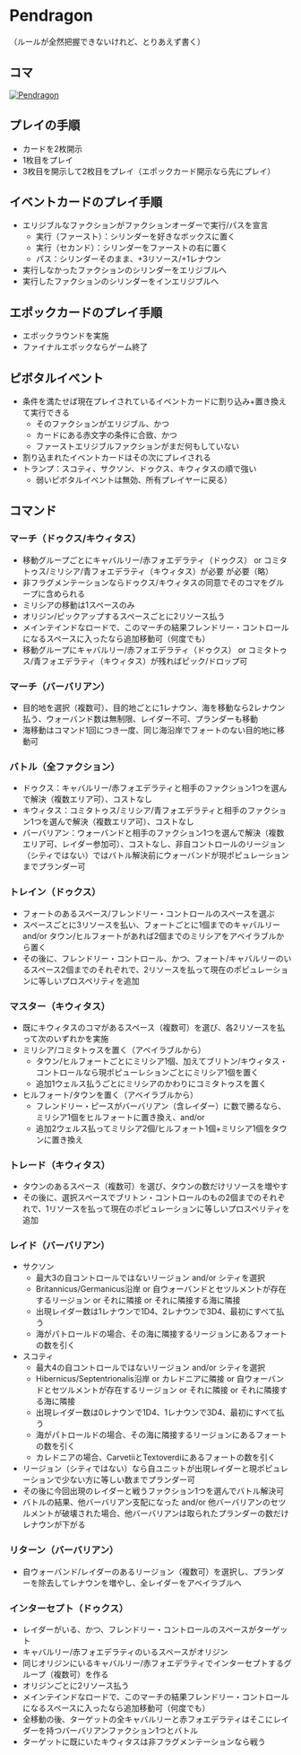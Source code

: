 # Pendragon

（ルールが全然把握できないけれど、とりあえず書く）

## コマ
[![Pendragon](https://farm8.staticflickr.com/7863/39940450093_dbd0863aa7.jpg "Pendragon Pieces")](https://www.flickr.com/photos/22264692@N00/39940450093/)

## プレイの手順
- カードを2枚開示
- 1枚目をプレイ
- 3枚目を開示して2枚目をプレイ（エポックカード開示なら先にプレイ）

## イベントカードのプレイ手順
- エリジブルなファクションがファクションオーダーで実行/パスを宣言
  - 実行（ファースト）：シリンダーを好きなボックスに置く
  - 実行（セカンド）：シリンダーをファーストの右に置く
  - パス：シリンダーそのまま、+3リソース/+1レナウン	
- 実行しなかったファクションのシリンダーをエリジブルへ
- 実行したファクションのシリンダーをインエリジブルへ

## エポックカードのプレイ手順
- エポックラウンドを実施
- ファイナルエポックならゲーム終了

## ピボタルイベント
- 条件を満たせば現在プレイされているイベントカードに割り込み+置き換えて実行できる
  - そのファクションがエリジブル、かつ
  - カードにある赤文字の条件に合致、かつ
  - ファーストエリジブルファクションがまだ何もしていない
- 割り込まれたイベントカードはその次にプレイされる
- トランプ：スコティ、サクソン、ドゥクス、キウィタスの順で強い
  - 弱いピボタルイベントは無効、所有プレイヤーに戻る）

## コマンド

### マーチ（ドゥクス/キウィタス）
- 移動グループごとにキャバルリー/赤フォエデラティ（ドゥクス） or コミタトゥス/ミリシア/青フォエデラティ（キウィタス）が必要
が必要（略）
- 非フラグメンテーションならドゥクス/キウィタスの同意でそのコマをグループに含められる
- ミリシアの移動は1スペースのみ
- オリジン/ピックアップするスペースごとに2リソース払う
- メインテインドなロードで、このマーチの結果フレンドリー・コントロールになるスペースに入ったなら追加移動可（何度でも）
- 移動グループにキャバルリー/赤フォエデラティ（ドゥクス） or コミタトゥス/青フォエデラティ（キウィタス）が残ればピック/ドロップ可

### マーチ（バーバリアン）
- 目的地を選択（複数可）、目的地ごとに1レナウン、海を移動なら2レナウン払う、ウォーバンド数は無制限、レイダー不可、プランダーも移動
- 海移動はコマンド1回につき一度、同じ海沿岸でフォートのない目的地に移動可

### バトル（全ファクション）
- ドゥクス：キャバルリー/赤フォエデラティと相手のファクション1つを選んで解決（複数エリア可）、コストなし
- キウィタス：コミタトゥス/ミリシア/青フォエデラティと相手のファクション1つを選んで解決（複数エリア可）、コストなし
- バーバリアン：ウォーバンドと相手のファクション1つを選んで解決（複数エリア可、レイダー参加可）、コストなし、非自コントロールのリージョン（シティではない）ではバトル解決前にウォーバンドが現ポピュレーションまでプランダー可

### トレイン（ドゥクス）
- フォートのあるスペース/フレンドリー・コントロールのスペースを選ぶ
- スペースごとに3リソースを払い、フォートごとに1個までのキャバルリー and/or タウン/ヒルフォートがあれば2個までのミリシアをアベイラブルから置く
- その後に、フレンドリー・コントロール、かつ、フォート/キャバルリーのいるスペース2個までのそれぞれで、2リソースを払って現在のポピュレーションに等しいプロスペリティを追加

### マスター（キウィタス）
- 既にキウィタスのコマがあるスペース（複数可）を選び、各2リソースを払って次のいずれかを実施
- ミリシア/コミタトゥスを置く（アベイラブルから）
  - タウン/ヒルフォートごとにミリシア1個、加えてブリトン/キウィタス・コントロールなら現ポピューレションごとにミリシア1個を置く
  - 追加1ウェルス払うごとにミリシアのかわりにコミタトゥスを置く
- ヒルフォート/タウンを置く（アベイラブルから）
  - フレンドリー・ピースがバーバリアン（含レイダー）に数で勝るなら、ミリシア1個をヒルフォートに置き換え、and/or
  - 追加2ウェルス払ってミリシア2個/ヒルフォート1個+ミリシア1個をタウンに置き換え

### トレード（キウィタス）
- タウンのあるスペース（複数可）を選び、タウンの数だけリソースを増やす
- その後に、選択スペースでブリトン・コントロールのもの2個までのそれぞれで、1リソースを払って現在のポピュレーションに等しいプロスペリティを追加

### レイド（バーバリアン）
- サクソン
  - 最大3の自コントロールではないリージョン and/or シティを選択
  - Britannicus/Germanicus沿岸 or 自ウォーバンドとセツルメントが存在するリージョン or それに隣接 or それに隣接する海に隣接
  - 出現レイダー数は1レナウンで1D4、2レナウンで3D4、最初にすべて払う
  - 海がパトロールドの場合、その海に隣接するリージョンにあるフォートの数を引く
- スコティ
  - 最大4の自コントロールではないリージョン and/or シティを選択
  - Hibernicus/Septentrionalis沿岸 or カレドニアに隣接 or 自ウォーバンドとセツルメントが存在するリージョン or それに隣接 or それに隣接する海に隣接
  - 出現レイダー数は0レナウンで1D4、1レナウンで3D4、最初にすべて払う
  - 海がパトロールドの場合、その海に隣接するリージョンにあるフォートの数を引く
  - カレドニアの場合、CarvetiiとTextoverdiにあるフォートの数を引く
- リージョン（シティではない）なら自ユニットが出現レイダーと現ポピュレーションで少ない方に等しい数までプランダー可
- その後に今回出現のレイダーと戦うファクション1つを選んでバトル解決可
- バトルの結果、他バーバリアン支配になった and/or 他バーバリアンのセツルメントが破壊された場合、他バーバリアンは取られたプランダーの数だけレナウンが下がる

### リターン（バーバリアン）
- 自ウォーバンド/レイダーのあるリージョン（複数可）を選択し、プランダーを除去してレナウンを増やし、全レイダーをアベイラブルへ

### インターセプト（ドゥクス）
- レイダーがいる、かつ、フレンドリー・コントロールのスペースがターゲット
- キャバルリー/赤フォエデラティのいるスペースがオリジン
- 同じオリジンにいるキャバルリー/赤フォエデラティでインターセプトするグループ（複数可）を作る
- オリジンごとに2リソース払う
- メインテインドなロードで、このマーチの結果フレンドリー・コントロールになるスペースに入ったなら追加移動可（何度でも）
- 全移動の後、ターゲットの全キャバルリーと赤フォエデラティはそこにレイダーを持つバーバリアンファクション1つとバトル
- ターゲットに既にいたキウィタスは非フラグメンテーションなら戦う
